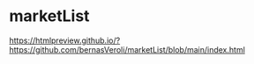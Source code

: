 # marketList
https://htmlpreview.github.io/?https://github.com/bernasVeroli/marketList/blob/main/index.html
